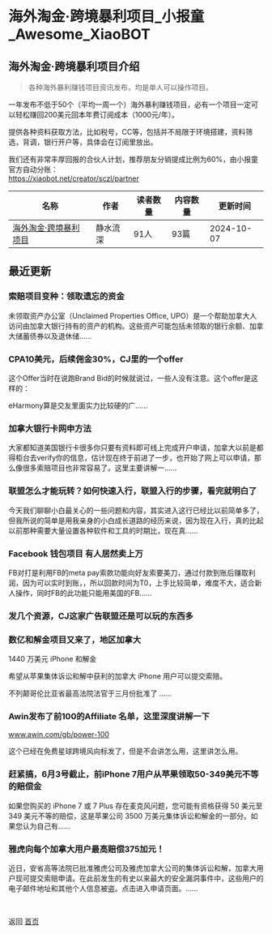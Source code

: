 # 海外淘金·跨境暴利项目_小报童_Awesome_XiaoBOT

## 海外淘金·跨境暴利项目介绍
> 各种海外暴利赚钱项目资讯发布，均是单人可以操作项目。    
    
一年发布不低于50个（平均一周一个）海外暴利赚钱项目，必有一个项目一定可以轻松赚回200美元回本年费订阅成本（1000元/年）。    
    
提供各种资料获取方法，比如税号，CC等，包括并不局限于环境搭建，资料筛选，背调，银行开户等，具体会在订阅里放出。    
    
我们还有非常丰厚回报的合伙人计划，推荐朋友分销提成比例为60%，由小报童官方自动分账：    
https://xiaobot.net/creator/sczl/partner  
  


|名称|作者|读者数量|内容数量|更新时间|
|---|---|---|---|---|
|[海外淘金·跨境暴利项目](https://xiaobot.net/p/sczl?refer=0b133df9-27dc-423b-8101-639049001c13)|静水流深|91人|93篇|2024-10-07|

## 最近更新
### 索赔项目变种：领取遗忘的资金

未领取资产办公室（Unclaimed Properties Office,
UPO）是一个帮助加拿大人访问由加拿大银行持有的资产的机构。这些资产可能包括未领取的银行余额、加拿大储蓄债券以及退休储......

### CPA10美元，后续佣金30%，CJ里的一个offer

这个Offer当时在说跑Brand Bid的时候就说过，一些人没有注意。这个offer是这样的：

eHarmony算是交友里面实力比较硬的广......

### 加拿大银行卡网申方法

大家都知道美国银行卡很多你只要有资料即可线上完成开户申请，加拿大以前是都得柜台去verify你的信息，估计现在终于前进了一步，也开始了网上可以申请，那么像很多索赔项目也非常容易了。这里主要讲解一......

### 联盟怎么才能玩转？如何快速入行，联盟入行的步骤，看完就明白了

今天我们聊聊小白最关心的一些问题和内容，其实进入这行已经比以前简单多了，但我所说的简单是用我亲身的小白成长道路的经历来说，因为现在入行，真的比起以前那种需要大量设置各种软件和工具的时期比，现在真......

### Facebook 钱包项目 有人居然卖上万

FB对打是利用FB的meta
pay索款功能向好友索要美刀，通过付款到账后赚取利润，因为可以实时到账，，所以回款时间为T0，上手比较简单，难度不大，适合新人操作，同时FB的此功能只能用美国的FB......

### 发几个资源，CJ这家广告联盟还是可以玩的东西多

### 数亿和解金项目又来了，地区加拿大

1440 万美元 iPhone 和解金

希望从苹果集体诉讼和解中获利的加拿大 iPhone 用户可以提交索赔。

不列颠哥伦比亚省最高法院法官于三月份批准了 ......

### Awin发布了前100的Affiliate 名单，这里深度讲解一下

www.awin.com/gb/power-100

这个已经在免费星球跨境风向标发了，但是不会讲怎么用，这里讲怎么用。

### 赶紧搞，6月3号截止，前iPhone 7用户从苹果领取50-349美元不等的赔偿金

如果您购买的 iPhone 7 或 7 Plus 存在麦克风问题，您可能有资格获得 50 美元至 349 美元不等的赔偿，这是苹果公司 3500
万美元集体诉讼和解金的一部分。如果您认为自己有......

### 雅虎向每个加拿大用户最高赔偿375加元！

近日，安省高等法院已批准雅虎公司及雅虎加拿大公司的集体诉讼和解，加拿大用户现可提交索赔申请。在此前发生的有史以来最大的安全漏洞事件中，这些用户的电子邮件地址和其他个人信息被盗。点击进入申请页面。......


<a href="https://github.com/Reno9527/awesome-xiaobot" style="color: white; text-decoration: none;">awesome-xiaobot</a>

返回 [首页](../README.md)
